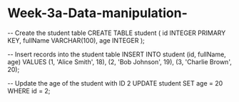 # Week-3a-Data-manipulation-
-- Create the student table
CREATE TABLE student (
    id INTEGER PRIMARY KEY,
    fullName VARCHAR(100),
    age INTEGER
);

-- Insert records into the student table
INSERT INTO student (id, fullName, age) VALUES
(1, 'Alice Smith', 18),
(2, 'Bob Johnson', 19),
(3, 'Charlie Brown', 20);

-- Update the age of the student with ID 2
UPDATE student
SET age = 20
WHERE id = 2;
